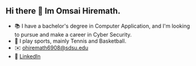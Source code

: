 ## Hi there 👋 Im Omsai Hiremath.
- 📚 I have a bachelor's degree in Computer Application, and I'm looking to pursue and make a career in Cyber Security.
- 🎾 I play sports, mainly Tennis and Basketball.
- ✉️ ohiremath6908@sdsu.edu
- 🔗 [LinkedIn](https://www.linkedin.com/in/omsai-hiremath-94003121b/)




